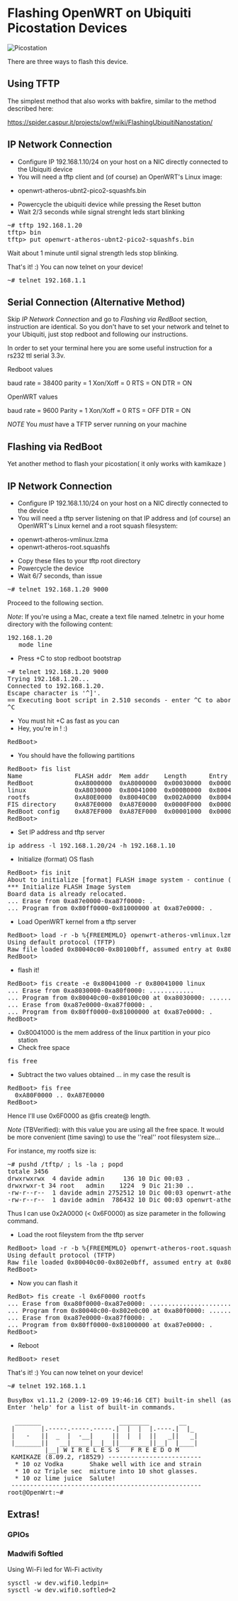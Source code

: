 # Flashing OpenWRT on Ubiquiti Picostation Devices

![Picostation](http://www.ubnt.com/img/picostation_airoscombo.jpg)

There are three ways to flash this device. 

## Using TFTP

The simplest method that also works with bakfire, similar to the method described here:

https://spider.caspur.it/projects/owf/wiki/FlashingUbiquitiNanostation/

## IP Network Connection

* Configure IP 192.168.1.10/24 on your host on a NIC directly connected to the Ubiquiti device
* You will need a tftp client and (of course) an OpenWRT's Linux image:
 - openwrt-atheros-ubnt2-pico2-squashfs.bin
* Powercycle the ubiquiti device while pressing the Reset button
* Wait 2/3 seconds while signal strenght leds start blinking

<pre>
~# tftp 192.168.1.20
tftp> bin 
tftp> put openwrt-atheros-ubnt2-pico2-squashfs.bin 
</pre>

Wait about 1 minute until signal strength leds stop blinking.

That's it! :) You can now telnet on your device!

<pre>
~# telnet 192.168.1.1 
</pre>


## Serial Connection (Alternative Method)

Skip *_IP Network Connection_* and go to *_Flashing via RedBoot_* section, instruction are identical. So you don't 
have to set your network and telnet to your Ubiquiti, just stop redboot and following our instructions. 

In order to set your terminal here you are some useful instruction for a rs232 ttl serial 3.3v. 

Redboot values 

baud rate = 38400
parity = 1 
Xon/Xoff = 0 
RTS = ON 
DTR = ON

OpenWRT values 

baud rate = 9600
Parity = 1 
Xon/Xoff = 0 
RTS = OFF
DTR = ON

*_NOTE_* You *must* have a TFTP server running on your machine

## Flashing via RedBoot

Yet another method to flash your picostation( it only works with kamikaze )


## IP Network Connection

* Configure IP 192.168.1.10/24 on your host on a NIC directly connected to the device
* You will need a tftp server listening on that IP address and (of course) an OpenWRT's Linux kernel and a root squash filesystem:
 - openwrt-atheros-vmlinux.lzma
 - openwrt-atheros-root.squashfs
* Copy these files to your tftp root directory
* Powercycle the device
* Wait 6/7 seconds, than issue

<pre>
~# telnet 192.168.1.20 9000
</pre>

Proceed to the following section.


*Note*: If you're using a Mac, create a text file named .telnetrc in your home directory with the following content:
<pre>
192.168.1.20
   mode line
</pre>

* Press <ctrl>+C to stop redboot bootstrap

<pre>
~# telnet 192.168.1.20 9000
Trying 192.168.1.20...
Connected to 192.168.1.20.
Escape character is '^]'.
== Executing boot script in 2.510 seconds - enter ^C to abort
^C
</pre>

* You must hit <ctrl>+C as fast as you can
* Hey, you're in ! :)

<pre>
RedBoot>
</pre>

* You should have the following partitions

<pre>
RedBoot> fis list
Name              FLASH addr  Mem addr    Length      Entry point
RedBoot           0xA8000000  0xA8000000  0x00030000  0x00000000
linux             0xA8030000  0x80041000  0x000B0000  0x80041000
rootfs            0xA80E0000  0x80040C00  0x002A0000  0x80040C00
FIS directory     0xA87E0000  0xA87E0000  0x0000F000  0x00000000
RedBoot config    0xA87EF000  0xA87EF000  0x00001000  0x00000000
RedBoot> 
</pre>

* Set IP address and tftp server

<pre>
ip_address -l 192.168.1.20/24 -h 192.168.1.10
</pre>

* Initialize (format) OS flash

<pre>
RedBoot> fis init
About to initialize [format] FLASH image system - continue (y/n)? y
*** Initialize FLASH Image System
Board data is already relocated.
... Erase from 0xa87e0000-0xa87f0000: .
... Program from 0x80ff0000-0x81000000 at 0xa87e0000: .
</pre>

* Load OpenWRT kernel from a tftp server

<pre>
RedBoot> load -r -b %{FREEMEMLO} openwrt-atheros-vmlinux.lzma
Using default protocol (TFTP)
Raw file loaded 0x80040c00-0x80100bff, assumed entry at 0x80040c00
RedBoot>
</pre>

* flash it!

<pre>
RedBoot> fis create -e 0x80041000 -r 0x80041000 linux
... Erase from 0xa8030000-0xa80f0000: ............
... Program from 0x80040c00-0x80100c00 at 0xa8030000: ............
... Erase from 0xa87e0000-0xa87f0000: .
... Program from 0x80ff0000-0x81000000 at 0xa87e0000: .
RedBoot>
</pre>

* 0x80041000 is the mem address of the linux partition in your pico station
* Check free space

<pre>
fis free
</pre>

* Subtract the two values obtained  ... in my case the result is

<pre>
RedBoot> fis free
  0xA80F0000 .. 0xA87E0000
RedBoot>
</pre>

Hence I'll use 0x6F0000 as @fis create@ length.

*_Note_* (TBVerified): with this value you are using all the free space. It would be more convenient (time saving) to use the ''real'' root filesystem size...

For instance, my rootfs size is:

<pre>
~# pushd /tftp/ ; ls -la ; popd
totale 3456
drwxrwxrwx  4 davide admin     136 10 Dic 00:03 .
drwxrwxr-t 34 root   admin    1224  9 Dic 21:30 ..
-rw-r--r--  1 davide admin 2752512 10 Dic 00:03 openwrt-atheros-root.squashfs <----- !!
-rw-r--r--  1 davide admin  786432 10 Dic 00:03 openwrt-atheros-vmlinux.lzma
</pre>

Thus I can use 0x2A0000 (< 0x6F0000) as size parameter in the following command.

* Load the root fileystem from the tftp server 

<pre>
RedBoot> load -r -b %{FREEMEMLO} openwrt-atheros-root.squashfs
Using default protocol (TFTP)
Raw file loaded 0x80040c00-0x802e0bff, assumed entry at 0x80040c00
RedBoot>
</pre>

* Now you can flash it

<pre>
RedBot> fis create -l 0x6F0000 rootfs
... Erase from 0xa80f0000-0xa87e0000: .......................................................................
... Program from 0x80040c00-0x802e0c00 at 0xa80f0000: ..........................................
... Erase from 0xa87e0000-0xa87f0000: .
... Program from 0x80ff0000-0x81000000 at 0xa87e0000: .
RedBoot> 
</pre>

* Reboot

<pre>
RedBoot> reset
</pre>

That's it! :) You can now telnet on your device!

<pre>
~# telnet 192.168.1.1

BusyBox v1.11.2 (2009-12-09 19:46:16 CET) built-in shell (ash)
Enter 'help' for a list of built-in commands.

  _______                     ________        __
 |       |.-----.-----.-----.|  |  |  |.----.|  |_
 |   -   ||  _  |  -__|     ||  |  |  ||   _||   _|
 |_______||   __|_____|__|__||________||__|  |____|
          |__| W I R E L E S S   F R E E D O M
 KAMIKAZE (8.09.2, r18529) -------------------------
  * 10 oz Vodka       Shake well with ice and strain
  * 10 oz Triple sec  mixture into 10 shot glasses.
  * 10 oz lime juice  Salute!
 ---------------------------------------------------
root@OpenWrt:~#
</pre>

## Extras!

### GPIOs

### Madwifi Softled

Using Wi-Fi led for Wi-Fi activity

<pre>
sysctl -w dev.wifi0.ledpin=<GPIO (OUT) pin>
sysctl -w dev.wifi0.softled=2
</pre>
